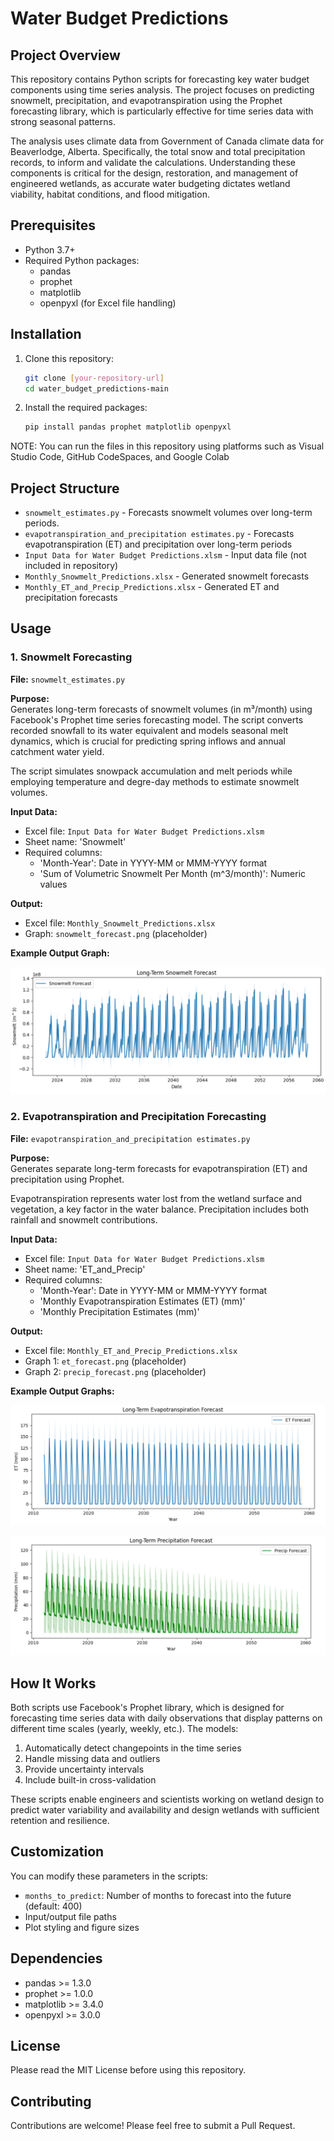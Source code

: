# Water Budget Predictions 

## Project Overview

This repository contains Python scripts for forecasting key water budget components using time series analysis. The project focuses on predicting snowmelt, precipitation, and evapotranspiration using the Prophet forecasting library, which is particularly effective for time series data with strong seasonal patterns.

The analysis uses climate data from Government of Canada climate data for Beaverlodge, Alberta. Specifically, the total snow and total precipitation records, to inform and validate the calculations. Understanding these components is critical for the design, restoration, and management of engineered wetlands, as accurate water budgeting dictates wetland viability, habitat conditions, and flood mitigation.

## Prerequisites

- Python 3.7+
- Required Python packages:
  - pandas
  - prophet
  - matplotlib
  - openpyxl (for Excel file handling)

## Installation

1. Clone this repository:
   ```bash
   git clone [your-repository-url]
   cd water_budget_predictions-main
   ```

2. Install the required packages:
   ```bash
   pip install pandas prophet matplotlib openpyxl
   ```

NOTE: You can run the files in this repository using platforms such as Visual Studio Code, GitHub CodeSpaces, and Google Colab

## Project Structure

- `snowmelt_estimates.py` - Forecasts snowmelt volumes over long-term periods.
- `evapotranspiration_and_precipitation estimates.py` - Forecasts evapotranspiration (ET) and precipitation over long-term periods
- `Input Data for Water Budget Predictions.xlsm` - Input data file (not included in repository)
- `Monthly_Snowmelt_Predictions.xlsx` - Generated snowmelt forecasts
- `Monthly_ET_and_Precip_Predictions.xlsx` - Generated ET and precipitation forecasts


## Usage

### 1. Snowmelt Forecasting

**File:** `snowmelt_estimates.py`

**Purpose:**  
Generates long-term forecasts of snowmelt volumes (in m³/month) using Facebook's Prophet time series forecasting model. The script converts recorded snowfall to its water equivalent and models seasonal melt dynamics, which is crucial for predicting spring inflows and annual catchment water yield.

The script simulates snowpack accumulation and melt periods while employing temperature and degre-day methods to estimate snowmelt volumes.

**Input Data:**

- Excel file: `Input Data for Water Budget Predictions.xlsm`
- Sheet name: 'Snowmelt'
- Required columns:
  - 'Month-Year': Date in YYYY-MM or MMM-YYYY format
  - 'Sum of Volumetric Snowmelt Per Month (m^3/month)': Numeric values

**Output:**

- Excel file: `Monthly_Snowmelt_Predictions.xlsx`
- Graph: `snowmelt_forecast.png` (placeholder)

**Example Output Graph:**
<!-- INSERT SNOWMELT_FORECAST.PNG HERE -->
![Snowmelt Forecast](images/snowmelt-estimates-graph.png)

### 2. Evapotranspiration and Precipitation Forecasting

**File:** `evapotranspiration_and_precipitation estimates.py`

**Purpose:**  
Generates separate long-term forecasts for evapotranspiration (ET) and precipitation using Prophet. 

Evapotranspiration represents water lost from the wetland surface and vegetation, a key factor in the water balance. Precipitation includes both rainfall and snowmelt contributions.

**Input Data:**

- Excel file: `Input Data for Water Budget Predictions.xlsm`
- Sheet name: 'ET_and_Precip'
- Required columns:
  - 'Month-Year': Date in YYYY-MM or MMM-YYYY format
  - 'Monthly Evapotranspiration Estimates (ET) (mm)'
  - 'Monthly Precipitation Estimates (mm)'

**Output:**

- Excel file: `Monthly_ET_and_Precip_Predictions.xlsx`
- Graph 1: `et_forecast.png` (placeholder)
- Graph 2: `precip_forecast.png` (placeholder)

**Example Output Graphs:**
<!-- INSERT ET_FORECAST.PNG HERE -->
![ET Forecast](images/evapotranspiration-graph-example.png)

<!-- INSERT PRECIP_FORECAST.PNG HERE -->
![Precipitation Forecast](images/precipitation-graph-example.png)

## How It Works

Both scripts use Facebook's Prophet library, which is designed for forecasting time series data with daily observations that display patterns on different time scales (yearly, weekly, etc.). The models:

1. Automatically detect changepoints in the time series
2. Handle missing data and outliers
3. Provide uncertainty intervals
4. Include built-in cross-validation

These scripts enable engineers and scientists working on wetland design to predict water variability and availability and design wetlands with sufficient retention and resilience.

## Customization

You can modify these parameters in the scripts:
- `months_to_predict`: Number of months to forecast into the future (default: 400)
- Input/output file paths
- Plot styling and figure sizes

## Dependencies

- pandas >= 1.3.0
- prophet >= 1.0.0
- matplotlib >= 3.4.0
- openpyxl >= 3.0.0

## License

Please read the MIT License before using this repository.

## Contributing

Contributions are welcome! Please feel free to submit a Pull Request.